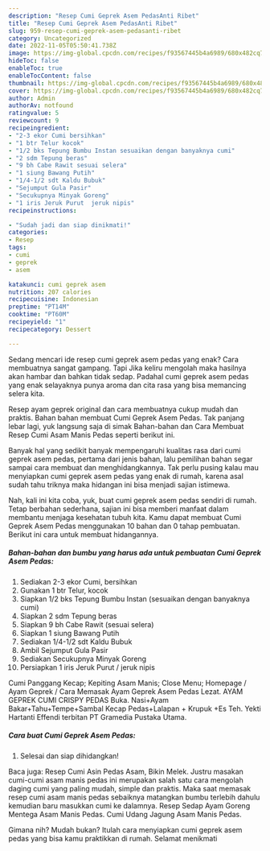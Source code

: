 ```yaml
---
description: "Resep Cumi Geprek Asem PedasAnti Ribet"
title: "Resep Cumi Geprek Asem PedasAnti Ribet"
slug: 959-resep-cumi-geprek-asem-pedasanti-ribet
category: Uncategorized
date: 2022-11-05T05:50:41.738Z
image: https://img-global.cpcdn.com/recipes/f93567445b4a6989/680x482cq70/cumi-geprek-asem-pedas-foto-resep-utama.jpg
hideToc: false
enableToc: true
enableTocContent: false
thumbnail: https://img-global.cpcdn.com/recipes/f93567445b4a6989/680x482cq70/cumi-geprek-asem-pedas-foto-resep-utama.jpg
cover: https://img-global.cpcdn.com/recipes/f93567445b4a6989/680x482cq70/cumi-geprek-asem-pedas-foto-resep-utama.jpg
author: Admin
authorAv: notfound
ratingvalue: 5
reviewcount: 9
recipeingredient:
- "2-3 ekor Cumi bersihkan"
- "1 btr Telur kocok"
- "1/2 bks Tepung Bumbu Instan sesuaikan dengan banyaknya cumi"
- "2 sdm Tepung beras"
- "9 bh Cabe Rawit sesuai selera"
- "1 siung Bawang Putih"
- "1/4-1/2 sdt Kaldu Bubuk"
- "Sejumput Gula Pasir"
- "Secukupnya Minyak Goreng"
- "1 iris Jeruk Purut  jeruk nipis"
recipeinstructions:

- "Sudah jadi dan siap dinikmati!"
categories:
- Resep
tags:
- cumi
- geprek
- asem

katakunci: cumi geprek asem 
nutrition: 207 calories
recipecuisine: Indonesian
preptime: "PT14M"
cooktime: "PT60M"
recipeyield: "1"
recipecategory: Dessert

---
```



Sedang mencari ide resep cumi geprek asem pedas yang enak? Cara membuatnya sangat gampang. Tapi Jika keliru mengolah maka hasilnya akan hambar dan bahkan tidak sedap. Padahal cumi geprek asem pedas yang enak selayaknya punya aroma dan cita rasa yang bisa memancing selera kita.


Resep ayam geprek original dan cara membuatnya cukup mudah dan praktis. Bahan bahan membuat Cumi Geprek Asem Pedas. Tak panjang lebar lagi, yuk langsung saja di simak Bahan-bahan dan Cara Membuat Resep Cumi Asam Manis Pedas seperti berikut ini.

Banyak hal yang sedikit banyak mempengaruhi kualitas rasa dari cumi geprek asem pedas, pertama dari jenis bahan, lalu pemilihan bahan segar sampai cara membuat dan menghidangkannya. Tak perlu pusing kalau mau menyiapkan cumi geprek asem pedas yang enak di rumah, karena asal sudah tahu triknya maka hidangan ini bisa menjadi sajian istimewa.


Nah, kali ini kita coba, yuk, buat cumi geprek asem pedas sendiri di rumah. Tetap berbahan sederhana, sajian ini bisa memberi manfaat dalam membantu menjaga kesehatan tubuh kita. Kamu dapat membuat Cumi Geprek Asem Pedas menggunakan 10 bahan dan 0 tahap pembuatan. Berikut ini cara untuk membuat hidangannya.

<!--inarticleads1-->

##### Bahan-bahan dan bumbu yang harus ada untuk pembuatan Cumi Geprek Asem Pedas:

1. Sediakan 2-3 ekor Cumi, bersihkan
1. Gunakan 1 btr Telur, kocok
1. Siapkan 1/2 bks Tepung Bumbu Instan (sesuaikan dengan banyaknya cumi)
1. Siapkan 2 sdm Tepung beras
1. Siapkan 9 bh Cabe Rawit (sesuai selera)
1. Siapkan 1 siung Bawang Putih
1. Sediakan 1/4-1/2 sdt Kaldu Bubuk
1. Ambil Sejumput Gula Pasir
1. Sediakan Secukupnya Minyak Goreng
1. Persiapkan 1 iris Jeruk Purut / jeruk nipis


Cumi Panggang Kecap; Kepiting Asam Manis; Close Menu; Homepage / Ayam Geprek / Cara Memasak Ayam Geprek Asem Pedas Lezat. AYAM GEPREK CUMI CRISPY PEDAS Buka. Nasi+Ayam Bakar+Tahu+Tempe+Sambal Kecap Pedas+Lalapan + Krupuk +Es Teh. Yekti Hartanti Effendi terbitan PT Gramedia Pustaka Utama. 

<!--inarticleads2-->

##### Cara buat Cumi Geprek Asem Pedas:


1. Selesai dan siap dihidangkan!

Baca juga: Resep Cumi Asin Pedas Asam, Bikin Melek. Justru masakan cumi-cumi asam manis pedas ini merupakan salah satu cara mengolah daging cumi yang paling mudah, simple dan praktis. Maka saat memasak resep cumi asam manis pedas sebaiknya matangkan bumbu terlebih dahulu kemudian baru masukkan cumi ke dalamnya. Resep Sedap Ayam Goreng Mentega Asam Manis Pedas. Cumi Udang Jagung Asam Manis Pedas. 

Gimana nih? Mudah bukan? Itulah cara menyiapkan cumi geprek asem pedas yang bisa kamu praktikkan di rumah. Selamat menikmati
